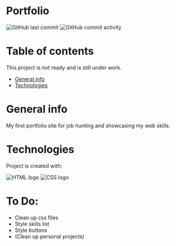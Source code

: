 # Portfolio

![GitHub last commit](https://img.shields.io/github/last-commit/NikoSoder/Portfolio?style=flat-square)
![GitHub commit activity](https://img.shields.io/github/commit-activity/m/NikoSoder/portfolio?style=flat-square)

# Table of contents

This project is not ready and is still under work.

- [General info](#general-info)
- [Technologies](#technologies)

# General info

My first portfolio site for job hunting and showcasing my web skills.

# Technologies

Project is created with:

![HTML logo](https://img.shields.io/badge/-HTML-red?style=for-the-badge&logo=HTML5&logoColor=white)
![CSS logo](https://img.shields.io/badge/-CSS-blue?style=for-the-badge&logo=CSS3)

# To Do:

- Clean up css files
- Style skills list
- Style buttons
- (Clean up personal projects)
